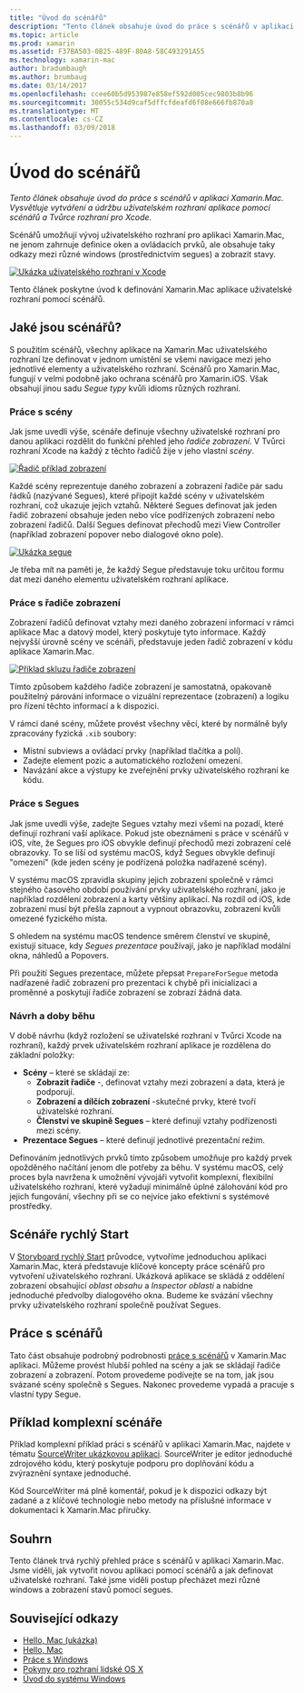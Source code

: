 ```yaml
---
title: "Úvod do scénářů"
description: "Tento článek obsahuje úvod do práce s scénářů v aplikaci Xamarin.Mac. Vysvětluje vytváření a údržbu uživatelském rozhraní aplikace pomocí scénářů a Tvůrce rozhraní pro Xcode."
ms.topic: article
ms.prod: xamarin
ms.assetid: F37BA503-0B25-489F-80A8-58C493291A55
ms.technology: xamarin-mac
author: bradumbaugh
ms.author: brumbaug
ms.date: 03/14/2017
ms.openlocfilehash: ccee60b5d953987e858ef592d005cec9803b8b96
ms.sourcegitcommit: 30055c534d9caf5dffcfdeafd6f08e666fb870a8
ms.translationtype: MT
ms.contentlocale: cs-CZ
ms.lasthandoff: 03/09/2018
---
```

# <a name="introduction-to-storyboards"></a>Úvod do scénářů

_Tento článek obsahuje úvod do práce s scénářů v aplikaci Xamarin.Mac. Vysvětluje vytváření a údržbu uživatelském rozhraní aplikace pomocí scénářů a Tvůrce rozhraní pro Xcode._

Scénářů umožňují vývoj uživatelského rozhraní pro aplikaci Xamarin.Mac, ne jenom zahrnuje definice oken a ovládacích prvků, ale obsahuje taky odkazy mezi různé windows (prostřednictvím segues) a zobrazit stavy.

[![](images/intro01.png "Ukázka uživatelského rozhraní v Xcode")](images/intro01.png#lightbox)

Tento článek poskytne úvod k definování Xamarin.Mac aplikace uživatelské rozhraní pomocí scénářů.

<a name="What-are-Storyboards" />

## <a name="what-are-storyboards"></a>Jaké jsou scénářů?

S použitím scénářů, všechny aplikace na Xamarin.Mac uživatelského rozhraní lze definovat v jednom umístění se všemi navigace mezi jeho jednotlivé elementy a uživatelského rozhraní. Scénářů pro Xamarin.Mac, fungují v velmi podobně jako ochrana scénářů pro Xamarin.iOS. Však obsahují jinou sadu _Segue typy_ kvůli idioms různých rozhraní.

<a name="Working-with-Scenes" />

### <a name="working-with-scenes"></a>Práce s scény

Jak jsme uvedli výše, scénáře definuje všechny uživatelské rozhraní pro danou aplikaci rozdělit do funkční přehled jeho _řadiče zobrazení_. V Tvůrci rozhraní Xcode na každý z těchto řadičů žije v jeho vlastní _scény_.

[![](images/intro02.png "Řadič příklad zobrazení")](images/intro02.png#lightbox)

Každé scény reprezentuje daného zobrazení a zobrazení řadiče pár sadu řádků (nazývané Segues), které připojit každé scény v uživatelském rozhraní, což ukazuje jejich vztahů. Některé Segues definovat jak jeden řadič zobrazení obsahuje jeden nebo více podřízených zobrazení nebo zobrazení řadičů. Další Segues definovat přechodů mezi View Controller (například zobrazení popover nebo dialogové okno pole). 

[![](images/intro03.png "Ukázka segue")](images/intro03.png#lightbox)

Je třeba mít na paměti je, že každý Segue představuje toku určitou formu dat mezi daného elementu uživatelském rozhraní aplikace.

<a name="Working-with-View-Controllers" />

### <a name="working-with-view-controllers"></a>Práce s řadiče zobrazení

Zobrazení řadičů definovat vztahy mezi daného zobrazení informací v rámci aplikace Mac a datový model, který poskytuje tyto informace. Každý nejvyšší úrovně scény ve scénáři, představuje jeden řadič zobrazení v kódu aplikace Xamarin.Mac.

[![](images/intro04.png "Příklad skluzu řadiče zobrazení")](images/intro04.png#lightbox)

Tímto způsobem každého řadiče zobrazení je samostatná, opakovaně použitelný párování informace o vizuální reprezentace (zobrazení) a logiku pro řízení těchto informací a k dispozici.

V rámci dané scény, můžete provést všechny věcí, které by normálně byly zpracovány fyzická `.xib` soubory: 

 - Místní subviews a ovládací prvky (například tlačítka a polí).
 - Zadejte element pozic a automatického rozložení omezení.
 - Navázání akce a výstupy ke zveřejnění prvky uživatelského rozhraní ke kódu.

<a name="Working-with-Segues" />

### <a name="working-with-segues"></a>Práce s Segues

Jak jsme uvedli výše, zadejte Segues vztahy mezi všemi na pozadí, které definují rozhraní vaší aplikace. Pokud jste obeznámeni s práce v scénářů v iOS, víte, že Segues pro iOS obvykle definují přechodů mezi zobrazení celé obrazovky. To se liší od systému macOS, když Segues obvykle definují "omezení" (kde jeden scény je podřízená položka nadřazené scény).

V systému macOS zpravidla skupiny jejich zobrazení společně v rámci stejného časového období používání prvky uživatelského rozhraní, jako je například rozdělení zobrazení a karty většiny aplikací. Na rozdíl od iOS, kde zobrazení musí být přešla zapnout a vypnout obrazovku, zobrazení kvůli omezené fyzického místa.

S ohledem na systému macOS tendence směrem členství ve skupině, existují situace, kdy _Segues prezentace_ používají, jako je například modální okna, náhledů a Popovers.

Při použití Segues prezentace, můžete přepsat `PrepareForSegue` metoda nadřazené řadič zobrazení pro prezentaci k chybě při inicializaci a proměnné a poskytují řadiče zobrazení se zobrazí žádná data.

<a name="Design-and-Run-Times" />

### <a name="design-and-run-times"></a>Návrh a doby běhu

V době návrhu (když rozložení se uživatelské rozhraní v Tvůrci Xcode na rozhraní), každý prvek uživatelském rozhraní aplikace je rozdělena do základní položky:

- **Scény** – které se skládají ze:
    - **Zobrazit řadiče** -, definovat vztahy mezi zobrazení a data, která je podporují.
    - **Zobrazení a dílčích zobrazení** -skutečné prvky, které tvoří uživatelské rozhraní.
    - **Členství ve skupině Segues** – které definují vztahy podřízenosti mezi scény.
- **Prezentace Segues** – které definují jednotlivé prezentační režim. 

Definováním jednotlivých prvků tímto způsobem umožňuje pro každý prvek opožděného načítání jenom dle potřeby za běhu. V systému macOS, celý proces byla navržena k umožnění vývojáři vytvořit komplexní, flexibilní uživatelského rozhraní, které vyžadují minimálně úplné zálohování kód pro jejich fungování, všechny při se co nejvíce jako efektivní s systémové prostředky.

<a name="Storyboard-Quick-Start" />

## <a name="storyboard-quick-start"></a>Scénáře rychlý Start

V [Storyboard rychlý Start](~/mac/platform/storyboards/quickstart.md) průvodce, vytvoříme jednoduchou aplikaci Xamarin.Mac, která představuje klíčové koncepty práce scénářů pro vytvoření uživatelského rozhraní. Ukázková aplikace se skládá z oddělení zobrazení obsahující _oblast obsahu_ a _Inspector oblasti_ a nabídne jednoduché předvolby dialogového okna. Budeme ke svázání všechny prvky uživatelského rozhraní společně používat Segues.

<a name="Working-with-Storyboards" />

## <a name="working-with-storyboards"></a>Práce s scénářů

Tato část obsahuje podrobný podrobnosti [práce s scénářů](~/mac/platform/storyboards/indepth.md) v Xamarin.Mac aplikaci. Můžeme provést hlubší pohled na scény a jak se skládají řadiče zobrazení a zobrazení. Potom provedeme podívejte se na tom, jak jsou svázané scény společně s Segues. Nakonec provedeme vypadá a pracuje s vlastní typy Segue. 

<a name="Complex-Storyboard-Example" />

## <a name="complex-storyboard-example"></a>Příklad komplexní scénáře

Příklad komplexní příklad práci s scénářů v aplikaci Xamarin.Mac, najdete v tématu [SourceWriter ukázkovou aplikaci](https://developer.xamarin.com/samples/mac/SourceWriter/). SourceWriter je editor jednoduché zdrojového kódu, který poskytuje podporu pro doplňování kódu a zvýraznění syntaxe jednoduché.

Kód SourceWriter má plně komentář, pokud je k dispozici odkazy být zadané a z klíčové technologie nebo metody na příslušné informace v dokumentaci k Xamarin.Mac příručky.

<a name="Summary" />

## <a name="summary"></a>Souhrn

Tento článek trvá rychlý přehled práce s scénářů v aplikaci Xamarin.Mac. Jsme viděli, jak vytvořit novou aplikaci pomocí scénářů a jak definovat uživatelské rozhraní. Také jsme viděli postup přecházet mezi různé windows a zobrazení stavů pomocí segues.


## <a name="related-links"></a>Související odkazy

- [Hello, Mac (ukázka)](https://developer.xamarin.com/samples/mac/Hello_Mac/)
- [Hello, Mac](~/mac/get-started/hello-mac.md)
- [Práce s Windows](~/mac/user-interface/window.md)
- [Pokyny pro rozhraní lidské OS X](https://developer.apple.com/library/mac/documentation/UserExperience/Conceptual/OSXHIGuidelines/)
- [Úvod do systému Windows](https://developer.apple.com/library/mac/documentation/Cocoa/Conceptual/WinPanel/Introduction.html#//apple_ref/doc/uid/10000031-SW1)
